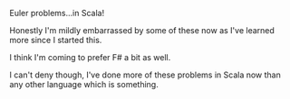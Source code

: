 Euler problems...in Scala!

Honestly I'm mildly embarrassed by some of these now as I've learned more since I started this. 

I think I'm coming to prefer F# a bit as well. 

I can't deny though, I've done more of these problems in Scala now than any other language which is something.
